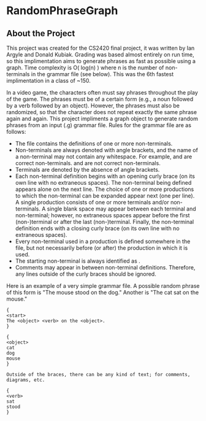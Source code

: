 # RandomPhraseGraph

## About the Project
This project was created for the CS2420 final project, it was written by Ian Argyle and Donald Kubiak. Grading was based almost entirely on run time, so this implimentation aims to generate phrases as fast as possible using a graph. Time complexity is O( log(n) ) where n is the number of non-terminals in the grammar file (see below). This was the 6th fastest implimentation in a class of ~150.

In a video game, the characters often must say phrases throughout the play of the game. The phrases must be of a certain form (e.g., a noun followed by a verb followed by an object). However, the phrases must also be randomized, so that the character does not repeat exactly the same phrase again and again. This project impliments a graph object to generate random phrases from an input (.g) grammar file. Rules for the grammar file are as follows:
* The file contains the definitions of one or more non-terminals.
* Non-terminals are always denoted with angle brackets, and the name of a non-terminal may not contain any whitespace. For example, <noun> and <long-int> are correct non-terminals. <awesome word> and <noun > are not correct non-terminals.
* Terminals are denoted by the absence of angle brackets.
* Each non-terminal definition begins with an opening curly brace (on its own line with no extraneous spaces). The non-terminal being defined appears alone on the next line. The choice of one or more productions to which the non-terminal can be expanded appear next (one per line). A single production consists of one or more terminals and/or non-terminals. A single blank space may appear between each terminal and non-terminal; however, no extraneous spaces appear before the first (non-)terminal or after the last (non-)terminal. Finally, the non-terminal definition ends with a closing curly brace (on its own line with no extraneous spaces).
* Every non-terminal used in a production is defined somewhere in the file, but not necessarily before (or after) the production in which it is used.
* The starting non-terminal is always identified as <start>.
* Comments may appear in between non-terminal definitions. Therefore, any lines outside of the curly braces should be ignored.
  
Here is an example of a very simple grammar file. A possible random phrase of this form is "The mouse stood on the dog." Another is "The cat sat on the mouse."
```
{
<start>
The <object> <verb> on the <object>.
}

{
<object>
cat
dog
mouse
}

Outside of the braces, there can be any kind of text; for comments, diagrams, etc.

{
<verb>
sat
stood
}
```
